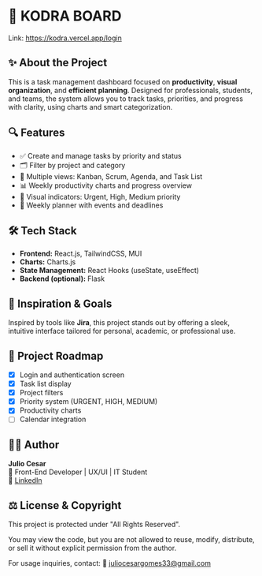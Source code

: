 
# 🧠 KODRA BOARD

Link: https://kodra.vercel.app/login

## ✨ About the Project

This is a task management dashboard focused on **productivity**, **visual organization**, and **efficient planning**. Designed for professionals, students, and teams, the system allows you to track tasks, priorities, and progress with clarity, using charts and smart categorization.

## 🔍 Features

- ✅ Create and manage tasks by priority and status
- 🗂️ Filter by project and category
- 🧩 Multiple views: Kanban, Scrum, Agenda, and Task List
- 📊 Weekly productivity charts and progress overview
- 🔔 Visual indicators: Urgent, High, Medium priority
- 📅 Weekly planner with events and deadlines

## 🛠️ Tech Stack

- **Frontend:** React.js, TailwindCSS, MUI 
- **Charts:** Charts.js
- **State Management:** React Hooks (useState, useEffect)
- **Backend (optional):** Flask 

## 🧠 Inspiration & Goals

Inspired by tools like **Jira**, this project stands out by offering a sleek, intuitive interface tailored for personal, academic, or professional use.

## 📌 Project Roadmap

- [x] Login and authentication screen
- [x] Task list display
- [x] Project filters
- [x] Priority system (URGENT, HIGH, MEDIUM)
- [x] Productivity charts
- [ ] Calendar integration

## 🙋‍♂️ Author

**Julio Cesar**  
💼 Front-End Developer | UX/UI | IT Student  
🔗 [LinkedIn](https://www.linkedin.com/in/julio-cesar-oliveira-1150411a1/)  

## ⚖️ License & Copyright

This project is protected under "All Rights Reserved".

You may view the code, but you are not allowed to reuse, modify, distribute, or sell it without explicit permission from the author.

For usage inquiries, contact:
📧 juliocesargomes33@gmail.com 

